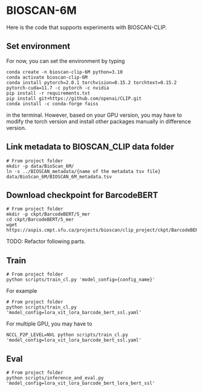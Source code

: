 # BIOSCAN-6M

Here is the code that supports experiments with BIOSCAN-CLIP.

## Set environment
For now, you can set the environment by typing
```shell
conda create -n bioscan-clip-6M python=3.10
conda activate bioscan-clip-6M
conda install pytorch=2.0.1 torchvision=0.15.2 torchtext=0.15.2 pytorch-cuda=11.7 -c pytorch -c nvidia
pip install -r requirements.txt
pip install git+https://github.com/openai/CLIP.git
conda install -c conda-forge faiss

```
in the terminal. However, based on your GPU version, you may have to modify the torch version and install other packages manually in difference version.
## Link metadata to BIOSCAN_CLIP data folder
```shell
# From project folder
mkdir -p data/BioScan_6M/
ln -s ../BIOSCAN_metadata/{name of the metadata tsv file} data/BioScan_6M/BIOSCAN_6M_metadata.tsv
```

## Download checkpoint for BarcodeBERT
```shell
# From project folder
mkdir -p ckpt/BarcodeBERT/5_mer
cd ckpt/BarcodeBERT/5_mer
wget https://aspis.cmpt.sfu.ca/projects/bioscan/clip_project/ckpt/BarcodeBERT/model_41.pth
```

TODO: Refactor following parts.

## Train
```shell
# From project folder
python scripts/train_cl.py 'model_config={config_name}'
```
For example
```shell
# From project folder
python scripts/train_cl.py 'model_config=lora_vit_lora_barcode_bert_ssl.yaml'
```
For multiple GPU, you may have to
```shell
NCCL_P2P_LEVEL=NVL python scripts/train_cl.py 'model_config=lora_vit_lora_barcode_bert_ssl.yaml'
```

## Eval
```shell
# From project folder
python scripts/inference_and_eval.py 'model_config=lora_vit_lora_barcode_bert_lora_bert_ssl'
```
